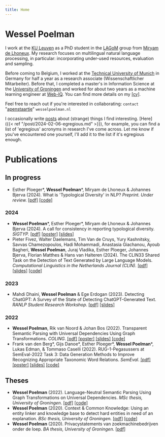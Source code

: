 ```yaml
---
title: Home
---
```


# Wessel Poelman

I work at the [KU Leuven](https://www.kuleuven.be/english/kuleuven/index.html) as a PhD student in the [LAGoM](https://www.lagom.cs.kuleuven.be/) group from [Miryam de Lhoneux](https://people.cs.kuleuven.be/~miryam.delhoneux/).
My research focuses on multilingual natural language processing, in particular: incorporating under-used resources, evaluation and sampling.

Before coming to Belgium, I worked at the [Technical University of Munich](https://www.tum.de/en/) in Germany for half a year as a research associate (Wissenschaftlicher Mitarbeiter).
Before that, I completed a master's in Information Science at the [University of Groningen](https://www.rug.nl/) and worked for about two years as a machine learning engineer at [Web-IQ](https://web-iq.com/).
You can find more details on my [[cv]](data/poelman_cv_en.pdf).

Feel free to reach out if you're interested in collaborating: `contact` "[apenstaartje](https://ivdnt.org/actueel/columns-artikelen/apenstaartjes/)" `wesselpoelman.nl`

I occasionally write [posts](/post) about (strange) things I find interesting.
[Here]({{< ref "/post/2024-02-06-egregious.md" >}}), for example, you can find a list of 'egregious' acronyms in research I've come across.
Let me know if you've encountered one yourself, I'll add it to the list if it's egregious enough.


# Publications
## In progress
* Esther Ploeger\*, **Wessel Poelman**\*, Miryam de Lhoneux & Johannes Bjerva (2024). What is 'Typological Diversity' in NLP? *Preprint. Under review.* [[pdf]](https://arxiv.org/abs/2402.04222) [[code]](https://github.com/WPoelman/typ-div)


### 2024
* **Wessel Poelman***, Esther Ploeger*, Miryam de Lhoneux & Johannes Bjerva (2024). A call for consistency in reporting typological diversity. *SIGTYP.* [[pdf]](https://aclanthology.org/2024.sigtyp-1.10/) [[poster]](data/humanclaim_2024_poster.pdf) [[slides]](data/sigtyp_2024_slides.pdf)
* Pieter Fivez, Walter Daelemans, Tim Van de Cruys, Yury Kashnitsky, Savvas Chamezopoulos, Hadi Mohammadi, Anastasia Giachanou, Ayoub Bagheri, **Wessel Poelman**, Juraj Vladika, Esther Ploeger, Johannes Bjerva, Florian Matthes & Hans van Halteren (2024). The CLIN33 Shared Task on the Detection of Text Generated by Large Language Models. *Computational Linguistics in the Netherlands Journal (CLIN).* [[pdf]](https://www.clinjournal.org/clinj/article/view/182) [[slides]](data/clin_2023_slides.pdf) [[code]](https://github.com/WPoelman/DetecTUM)

### 2023
* Mahdi Dhaini, **Wessel Poelman** & Ege Erdogan (2023). Detecting ChatGPT: A Survey of the State of Detecting ChatGPT-Generated Text. *RANLP Student Research Workshop.* [[pdf]](https://aclanthology.org/2023.ranlp-stud.1/) [[slides]](data/ranlp_srw_2023_slides.pdf)

### 2022
* **Wessel Poelman**, Rik van Noord & Johan Bos (2022). Transparent Semantic Parsing with Universal Dependencies Using Graph Transformations. *COLING*. [[pdf]](https://aclanthology.org/2022.coling-1.367/) [[poster]](data/coling_2022_poster.pdf) [[slides]](data/coling_2022_slides.pdf) [[code]](https://github.com/WPoelman/ud-boxer)
* Frank van den Berg\*, Gijs Danoe\*, Esther Ploeger\*, **Wessel Poelman**\*, Lukas Edman, & Tommaso Caselli (2022). RUG-1-Pegasussers at SemEval-2022 Task 3: Data Generation Methods to Improve Recognizing Appropriate Taxonomic Word Relations. *SemEval*. [[pdf]](https://aclanthology.org/2022.semeval-1.31/) [[poster]](data/semeval_2022_poster.pdf) [[slides]](data/semeval_2022_slides.pdf) [[code]](https://github.com/WPoelman/shared-task)

## Theses
* **Wessel Poelman** (2022). Language-Neutral Semantic Parsing Using Graph Transformations on Universal Dependencies. *MSc thesis, University of Groningen*. [[pdf]](https://arts.studenttheses.ub.rug.nl/31168/1/master_thesis_wessel_poelman.pdf) [[code]](https://github.com/WPoelman/ud-boxer)
* **Wessel Poelman** (2020). Context & Common Knowledge: Using an entity linker and knowledge base to detect hard entities in need of an explanation. *BSc thesis, University of Groningen.* [[pdf]](data/poelman_thesis_bis.pdf) [[code]](https://github.com/WPoelman/thesis-is)
* **Wessel Poelman** (2020). Privacystatements van zoekmachinebedrijven onder de loep. *BA thesis, University of Groningen.* [[pdf]](data/poelman_thesis_ciw.pdf)
